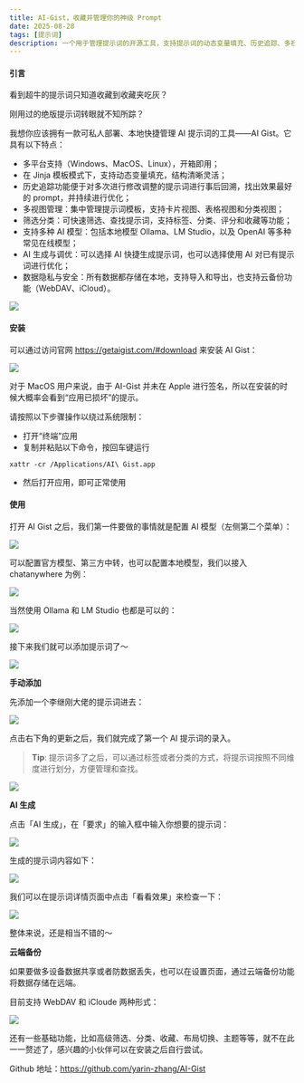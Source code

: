 ```yaml
---
title: AI-Gist，收藏并管理你的神级 Prompt
date: 2025-08-28
tags: [提示词]
description: 一个用于管理提示词的开源工具，支持提示词的动态变量填充、历史追踪、多视图管理、筛选分类、多模型支持、AI 快捷生成、数据隐私与安全等功能。
---
```


#### 引言

看到超牛的提示词只知道收藏到收藏夹吃灰？

刚用过的绝版提示词转眼就不知所踪？

我想你应该拥有一款可私人部署、本地快捷管理 AI 提示词的工具——AI Gist。它具有以下特点：

* 多平台支持（Windows、MacOS、Linux），开箱即用；
* 在 Jinja 模板模式下，支持动态变量填充，结构清晰灵活；
* 历史追踪功能便于对多次进行修改调整的提示词进行事后回溯，找出效果最好的 prompt，并持续进行优化；
* 多视图管理：集中管理提示词模板，支持卡片视图、表格视图和分类视图；
* 筛选分类：可快速筛选、查找提示词，支持标签、分类、评分和收藏等功能；
* 支持多种 AI 模型：包括本地模型 Ollama、LM Studio，以及 OpenAI 等多种常见在线模型；
* AI 生成与调优：可以选择 AI 快捷生成提示词，也可以选择使用 AI 对已有提示词进行优化；
* 数据隐私与安全：所有数据都存储在本地，支持导入和导出，也支持云备份功能（WebDAV、iCloud）。

![](assets/UQRc7M6fsUvPiZwQy9jdA8tGMAopslavSQ7dqmimpOs=.webp)

#### 安装

可以通过访问官网 https://getaigist.com/#download 来安装 AI Gist：

![](assets/h0y9RFaqrNodlyfAF-5FSb-iCgkTeZhNBJy6n9YBf5k=.webp)

对于 MacOS 用户来说，由于 AI-Gist 并未在 Apple 进行签名，所以在安装的时候大概率会看到“应用已损坏”的提示。

请按照以下步骤操作以绕过系统限制：

* 打开“终端”应用
* 复制并粘贴以下命令，按回车键运行

```shellscript
xattr -cr /Applications/AI\ Gist.app
```

* 然后打开应用，即可正常使用

#### 使用

打开 AI Gist 之后，我们第一件要做的事情就是配置 AI 模型（左侧第二个菜单）：

![](assets/8vy3bwZwMxGEDxiR8Xo2bwJgmwpD0dOU1Tz1tCKHxzU=.webp)

可以配置官方模型、第三方中转，也可以配置本地模型，我们以接入 chatanywhere 为例：

![](assets/0n0Jt6xHLduO-ibBsmejo4A3tSwGhN4WHj16cPKFArs=.webp)

当然使用 Ollama 和 LM Studio 也都是可以的：

![](assets/7jNm8JkIfkWzwuMslWyJd_BqawQ6hnLBcyS9gLXFe18=.webp)

接下来我们就可以添加提示词了～

![](assets/y13uuPaFGJKX3pOa2ixnh7hkKcAQDhmLDdhxYzk-tHA=.webp)

**手动添加**

先添加一个李继刚大佬的提示词进去：

![](assets/yX0Y7Fkz2aYsNLnhyc0lzKIS1gaXJ8HCG3kEtcLeu-k=.webp)

点击右下角的更新之后，我们就完成了第一个 AI 提示词的录入。

> **Tip**: 提示词多了之后，可以通过标签或者分类的方式，将提示词按照不同维度进行划分，方便管理和查找。

![](assets/ntC8g1SX5j0I_ig5ae__sHh6HTWC4B6B3KSkWP9RtF8=.webp)

**AI 生成**

点击「AI 生成」，在「要求」的输入框中输入你想要的提示词：

![](assets/fHYMj18w_CpH0liO45DIF7sWCVrPiLvcf9vDzbQsbG4=.webp)

生成的提示词内容如下：

![](assets/s3s6GPCPKGwVDFj_RG4InxzPC1CdEwXZgW58vqfE_vU=.webp)

我们可以在提示词详情页面中点击「看看效果」来检查一下：

![](assets/OW1L-PdqcyRtysJXny9q3OyH0gP-8K2zR3W9kZFNYBc=.webp)

整体来说，还是相当不错的～

**云端备份**

如果要做多设备数据共享或者防数据丢失，也可以在设置页面，通过云端备份功能将数据存储在远端。

目前支持 WebDAV 和 iCloude 两种形式：

![](assets/zBHyWXB6yApXMRNmF8haC1VkxSiHRFBZ61S7qTl-C1Y=.webp)

还有一些基础功能，比如高级筛选、分类、收藏、布局切换、主题等等，就不在此一一赘述了，感兴趣的小伙伴可以在安装之后自行尝试。

Github 地址：https://github.com/yarin-zhang/AI-Gist
